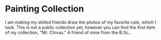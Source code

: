 # Painting Collection

I am making my skilled friends draw the photos of my favorite cats, which I took. This is not a public collection yet, however you can find the first item of my collection, "Mr. Chivas." A friend of mine from the B.Sc.. 

